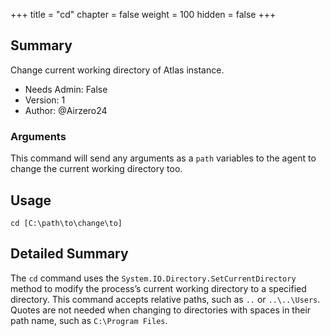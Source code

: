 +++
title = "cd"
chapter = false
weight = 100
hidden = false
+++

## Summary

Change current working directory of Atlas instance. 
- Needs Admin: False  
- Version: 1  
- Author: @Airzero24  

### Arguments
This command will send any arguments as a `path` variables to the agent to change the current working directory too.

## Usage

```
cd [C:\path\to\change\to]
```


## Detailed Summary
The `cd` command uses the `System.IO.Directory.SetCurrentDirectory` method to modify the process’s current working directory to a specified directory. This command accepts relative paths, such as `..` or `..\..\Users`. Quotes are not needed when changing to directories with spaces in their path name, such as `C:\Program Files`.
